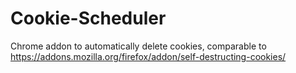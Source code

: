 # Cookie-Scheduler
Chrome addon to automatically delete cookies, comparable to https://addons.mozilla.org/firefox/addon/self-destructing-cookies/

